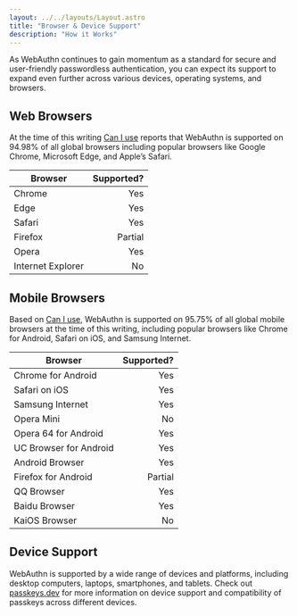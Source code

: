 ```yaml
---
layout: ../../layouts/Layout.astro
title: "Browser & Device Support"
description: "How it Works"
---
```


As WebAuthn continues to gain momentum as a standard for secure and user-friendly passwordless authentication, you can expect its support to expand even further across various devices, operating systems, and browsers.

## Web Browsers
At the time of this writing [Can I use](https://caniuse.com/?search=webauthn) reports that WebAuthn is supported on 94.98% of all global browsers including popular browsers like Google Chrome, Microsoft Edge, and Apple’s Safari.

| Browser           | Supported? |
|-------------------|-----------:|
| Chrome            |        Yes |
| Edge              |        Yes |
| Safari            |        Yes |
| Firefox           |    Partial |
| Opera             |        Yes |
| Internet Explorer |         No |

## Mobile Browsers
Based on [Can I use](https://caniuse.com/?search=webauthn), WebAuthn is supported on 95.75% of all global mobile browsers at the time of this writing, including popular browsers like Chrome for Android, Safari on iOS, and Samsung Internet.

| Browser                | Supported? |
|------------------------|-----------:|
| Chrome for Android     |        Yes |
| Safari on iOS          |        Yes |
| Samsung Internet       |        Yes |
| Opera Mini             |         No |
| Opera 64 for Android   |        Yes |
| UC Browser for Android |        Yes |
| Android Browser        |        Yes |
| Firefox for Android    |    Partial |
| QQ Browser             |        Yes |
| Baidu Browser          |        Yes |
| KaiOS Browser          |         No |

## Device Support
WebAuthn is supported by a wide range of devices and platforms, including desktop computers, laptops, smartphones, and tablets. Check out [passkeys.dev](https://passkeys.dev/device-support/) for more information on device support and compatibility of passkeys across different devices.